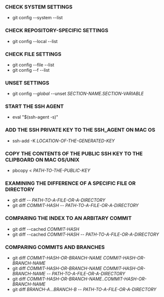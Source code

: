 ### CHECK SYSTEM SETTINGS
+ git config --system --list 

### CHECK REPOSITORY-SPECIFIC SETTINGS
+ git config --local --list 

### CHECK FILE SETTINGS
+ git config --file --list 
+ git config --f --list 

### UNSET SETTINGS
+ git config _--global_ --unset _SECTION-NAME.SECTION-VARIABLE_

### START THE SSH AGENT
+ eval "$(ssh-agent -s)"

### ADD THE SSH PRIVATE KEY TO THE SSH_AGENT ON MAC OS 
+ ssh-add -K _LOCATION-OF-THE-GENERATED-KEY_

### COPY THE CONTENTS OF THE PUBLIC SSH KEY TO THE CLIPBOARD ON MAC OS/UNIX
+ pbcopy < _PATH-TO-THE-PUBLIC-KEY_

### EXAMINING THE DIFFERENCE OF A SPECIFIC FILE OR DIRECTORY
+ git diff -- _PATH-TO-A-FILE-OR-A-DIRECTORY_
+ git diff _COMMIT-HASH_ -- _PATH-TO-A-FILE-OR-A-DIRECTORY_

### COMPARING THE INDEX TO AN ARBITARY COMMIT 
+ git diff --cached _COMMIT-HASH_
+ git diff --cached _COMMIT-HASH_ -- _PATH-TO-A-FILE-OR-A-DIRECTORY_

### COMPARING COMMITS AND BRANCHES
+ git diff _COMMIT-HASH-OR-BRANCH-NAME_ _COMMIT-HASH-OR-BRANCH-NAME_
+ git diff _COMMIT-HASH-OR-BRANCH-NAME_ _COMMIT-HASH-OR-BRANCH-NAME_ -- _PATH-TO-A-FILE-OR-A-DIRECTORY_ 
+ git diff _COMMIT-HASH-OR-BRANCH-NAME_.._COMMIT-HASH-OR-BRANCH-NAME_
+ git diff _BRANCH-A_..._BRANCH-B_ -- _PATH-TO-A-FILE-OR-A-DIRECTORY_

